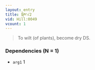 ```yaml
---
layout: entry
title: སྐེམ་√2
vid: Hill:0049
vcount: 1
---
```

> To wilt (of plants), become dry DS\.


### Dependencies (N = 1)
* `arg1` 1
